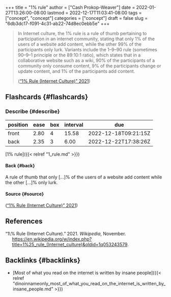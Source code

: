 +++
title = "1% rule"
author = ["Cash Prokop-Weaver"]
date = 2022-01-27T13:26:00-08:00
lastmod = 2022-12-17T11:03:41-08:00
tags = ["concept", "concept"]
categories = ["concept"]
draft = false
slug = "6db3dc17-f091-4c31-ab22-74d8ec0ebb5e"
+++

> In Internet culture, the 1% rule is a rule of thumb pertaining to participation in an internet community, stating that only 1% of the users of a website add content, while the other 99% of the participants only lurk. Variants include the 1–9–90 rule (sometimes 90–9–1 principle or the 89:10:1 ratio), which states that in a collaborative website such as a wiki, 90% of the participants of a community only consume content, 9% of the participants change or update content, and 1% of the participants add content.
>
> (<a href="#citeproc_bib_item_1">“1\% Rule (Internet Culture)” 2021</a>)


## Flashcards {#flashcards}


### Describe {#describe}

| position | ease | box | interval | due                  |
|----------|------|-----|----------|----------------------|
| front    | 2.80 | 4   | 15.58    | 2022-12-18T09:21:15Z |
| back     | 2.35 | 3   | 6.00     | 2022-12-22T17:38:26Z |

[1% rule]({{< relref "1_rule.md" >}})


#### Back {#back}

A rule of thumb that only [...]% of the users of a website add content while the other [...]% only lurk.


#### Source {#source}

(<a href="#citeproc_bib_item_1">“1\% Rule (Internet Culture)” 2021</a>)

## References

<style>.csl-entry{text-indent: -1.5em; margin-left: 1.5em;}</style><div class="csl-bib-body">
  <div class="csl-entry"><a id="citeproc_bib_item_1"></a>“1\% Rule (Internet Culture).” 2021. <i>Wikipedia</i>, November. <a href="https://en.wikipedia.org/w/index.php?title=1%25_rule_(Internet_culture)&oldid=1q053243579">https://en.wikipedia.org/w/index.php?title=1%25_rule_(Internet_culture)&#38;oldid=1q053243579</a>.</div>
</div>


## Backlinks {#backlinks}

-   [Most of what you read on the internet is written by insane people]({{< relref "dinoinnameonly_most_of_what_you_read_on_the_internet_is_written_by_insane_people.md" >}})
